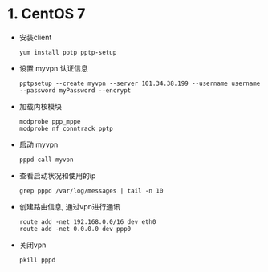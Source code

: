 # 1. CentOS 7

* 安装client

  ```shell
  yum install pptp pptp-setup
  ```

* 设置 myvpn 认证信息

  ```shell
  pptpsetup --create myvpn --server 101.34.38.199 --username username --password myPassword --encrypt
  ```

* 加载内核模块

  ```shell
  modprobe ppp_mppe
  modprobe nf_conntrack_pptp
  ```

* 启动 myvpn 

  ```shell
  pppd call myvpn
  ```

* 查看启动状况和使用的ip

  ```shell
  grep pppd /var/log/messages | tail -n 10
  ```

* 创建路由信息, 通过vpn进行通讯

  ```shell
  route add -net 192.168.0.0/16 dev eth0
  route add -net 0.0.0.0 dev ppp0
  ```

* 关闭vpn

  ```shell
  pkill pppd
  ```

  

